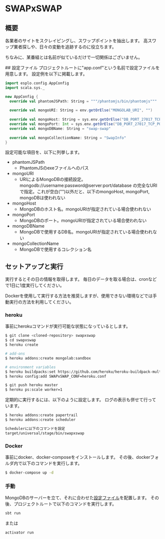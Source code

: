 # SWAPxSWAP

## 概要
各業者のサイトをスクレイピングし、スワップポイントを抽出します。
高スワップ業者探しや、日々の変動を追跡するのに役立ちます。

ちなみに、某番組とは名前が似ているだけで一切関係はございません。

<a name="setting">
## 設定ファイル
プロジェクトルートに"app.conf"という名前で設定ファイルを用意します。
設定例を以下に掲載します。

```Scala
import esplo.config.AppConfig
import scala.sys._

new AppConfig {
  override val phantomJSPath: String = """/phantomjs/bin/phantomjs"""
  
  override val mongoURI: String = env.getOrElse("MONGOLAB_URI", "")
  
  override val mongoHost: String = sys.env.getOrElse("DB_PORT_27017_TCP_ADDR", "localhost")
  override val mongoPort: Int = sys.env.getOrElse("DB_PORT_27017_TCP_PORT", "27017").toInt
  override val mongoDBName: String = "swap-swap"
  
  override val mongoCollectionName: String = "SwapInfo"
}
```

設定可能な項目を、以下に列挙します。

* phantomJSPath
    * PhantomJSのexeファイルへのパス
* mongoURI
    * URIによるMongoDBの接続設定。mongodb://username:password@server:port/database の完全なURIで指定。これが空白("")以外だと、以下のmongoHost, mongoPort, mongoDBは使われない
* mongoHost
    * MongoDBのホスト名。mongoURIが指定されている場合使われない
* mongoPort
    * MongoDBのポート。mongoURIが指定されている場合使われない
* mongoDBName
    * MongoDBで使用するDB名。mongoURIが指定されている場合使われない
* mongoCollectionName
    * MongoDBで使用するコレクション名


## セットアップと実行
実行するとその日の情報を取得します。
毎日のデータを取る場合は、cronなどで1日に1度実行してください。

Dockerを使用して実行する方法を推奨しますが、使用できない環境などでは手動実行の方法を利用してください。

### heroku
事前にherokuコマンドが実行可能な状態になっているとします。

```bash
$ git clone <cloned-repository> swapxswap
$ cd swapxswap
$ heroku create

# add-ons
$ heroku addons:create mongolab:sandbox

# environment variables
$ heroku buildpacks:set https://github.com/heroku/heroku-buildpack-multi.git
$ heroku config:add SWAPxSWAP_CONF=heroku.conf

$ git push heroku master
$ heroku ps:scale worker=1
```

定期的に実行するには、以下のように設定します。
ログの表示も併せて行っています。

```bash
$ heroku addons:create papertrail
$ heroku addons:create scheduler

Schedulerに以下のコマンドを設定
target/universal/stage/bin/swapxswap
```

### Docker
事前にdocker、docker-composeをインストールします。
その後、dockerフォルダ内で以下のコマンドを実行します。

```bash
$ docker-compose up -d
```

### 手動
MongoDBのサーバーを立て、それに合わせた[設定ファイル](#setting)を配置します。
その後、プロジェクトルートで以下のコマンドを実行します。

```bash
sbt run
```
または
```bash
activator run
```
